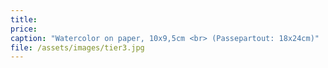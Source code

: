 ```yaml
---
title: 
price:
caption: "Watercolor on paper, 10x9,5cm <br> (Passepartout: 18x24cm)"
file: /assets/images/tier3.jpg
---
```

